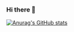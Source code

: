 ### Hi there 👋

[![Anurag's GitHub stats](https://github-readme-stats.vercel.app/api?username=thib-web3)](https://github.com/anuraghazra/github-readme-stats)

<!--
**thib-web3/thib-web3** is a ✨ _special_ ✨ repository because its `README.md` (this file) appears on your GitHub profile.

Here are some ideas to get you started:

- 🔭 I’m currently working on Blockchain
- 🌱 I’m currently learning ...
- 👯 I’m looking to collaborate on ...
- 🤔 I’m looking for help with ...
- 💬 Ask me about ...
- 📫 How to reach me: ...
- 😄 Pronouns: ...
- ⚡ Fun fact: ...
-->
